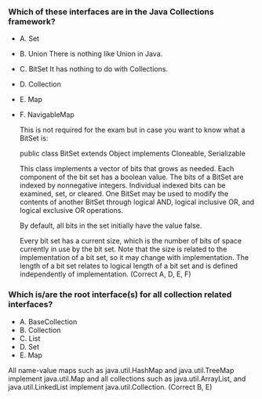 ### Which of these interfaces are in the Java Collections framework?

* A. Set
* B. Union
    There is nothing like Union in Java.
* C. BitSet
    It has nothing to do with Collections.
* D. Collection
* E. Map
* F. NavigableMap

    This is not required for the exam but in case you want to know what a BitSet is:
    
    public class BitSet extends Object implements Cloneable, Serializable
    
    This class implements a vector of bits that grows as needed.
    Each component of the bit set has a boolean value.
    The bits of a BitSet are indexed by nonnegative integers.
    Individual indexed bits can be examined, set, or cleared.
    One BitSet may be used to modify the contents of another BitSet through logical AND,
    logical inclusive OR, and logical exclusive OR operations.
    
    By default, all bits in the set initially have the value false.
    
    Every bit set has a current size,
    which is the number of bits of space currently in use by the bit set.
    Note that the size is related to the implementation of a bit set,
    so it may change with implementation.
    The length of a bit set relates to logical length
    of a bit set and is defined independently of implementation.
(Correct A, D, E, F)

### Which is/are the root interface(s) for all collection related interfaces?

* A. BaseCollection
* B. Collection
* C. List
* D. Set
* E. Map

All name-value maps such as java.util.HashMap and java.util.TreeMap
implement java.util.Map and all collections such as java.util.ArrayList,
and java.util.LinkedList implement java.util.Collection.
(Correct B, E)